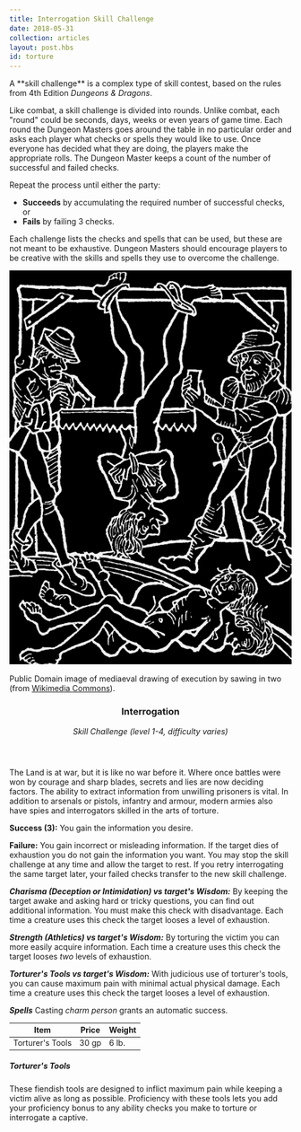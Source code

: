 ```yaml
---
title: Interrogation Skill Challenge
date: 2018-05-31
collection: articles
layout: post.hbs
id: torture
---
```

<p>A **skill challenge** is a complex type of skill contest, based on the rules from 4th Edition <em>Dungeons &amp; Dragons</em>.</p>

<p>Like combat, a skill challenge is divided into rounds. Unlike combat, each "round" could be seconds, days, weeks or even years of game time. Each round the Dungeon Masters goes around the table in no particular order and asks each player what checks or spells they would like to use. Once everyone has decided what they are doing, the players make the appropriate rolls. The Dungeon Master keeps a count of the number of successful and failed checks.</p>

<p>Repeat the process until either the party:</p>

<ul>
  <li><strong>Succeeds</strong> by accumulating the required number of successful checks, or</li>
  <li><strong>Fails</strong> by failing 3 checks.</li>
</ul>

<p>Each challenge lists the checks and spells that can be used, but these are not meant to be exhaustive. Dungeon Masters should encourage players to be creative with the skills and spells they use to overcome the challenge.</p>

<div class="illustration">
  <img src="images/torture.png" alt="Torture Illustration">
  <p class="caption">Public Domain image of mediaeval drawing of execution by sawing in two (from <a href="https://commons.wikimedia.org/wiki/File:Die_Saege.JPG">Wikimedia Commons</a>).</p>
</div>

<header id="interrogation-skill-challenge">
  <h3>Interrogation</h3>
  <p><em>Skill Challenge (level 1-4, difficulty varies)</em></p>
</header>

<p>The Land is at war, but it is like no war before it. Where once battles were won by courage and sharp blades, secrets and lies are now deciding factors. The ability to extract information from unwilling prisoners is vital. In addition to arsenals or pistols, infantry and armour, modern armies also have spies and interrogators skilled in the arts of torture.</p>

<p><strong>Success (3):</strong> You gain the information you desire.</p>

<p><strong>Failure:</strong> You gain incorrect or misleading information. If the target dies of exhaustion you do not gain the information you want. You may stop the skill challenge at any time and allow the target to rest. If you retry interrogating the same target later, your failed checks transfer to the new skill challenge.</p>

<p><strong><em>Charisma (Deception or Intimidation) vs target's Wisdom:</em></strong> By keeping the target awake and asking hard or tricky questions, you can find out additional information. You must make this check with disadvantage. Each time a creature uses this check the target looses a level of exhaustion.</p>

<p><strong><em>Strength (Athletics) vs target's Wisdom:</em></strong> By torturing the victim you can more easily acquire information. Each time a creature uses this check the target looses <em>two</em> levels of exhaustion.</p>

<p><strong><em>Torturer's Tools vs target's Wisdom:</em></strong> With judicious use of torturer's tools, you can cause maximum pain with minimal actual physical damage. Each time a creature uses this check the target looses a level of exhaustion.</p>

<p><strong><em>Spells</em></strong> Casting <em>charm person</em> grants an automatic success.</p>

<table>
  <thead>
    <tr>
      <th>Item</th>
      <th>Price</th>
      <th>Weight</th>
    </tr>
  </thead>

  <tbody>
    <tr>
      <td>Torturer's Tools</td>
      <td>30 gp</td>
      <td>6 lb.</td>
    </tr>
  </tbody>
</table>

<h5>Torturer's Tools</h5>

<p>These fiendish tools are designed to inflict maximum pain while keeping a victim alive as long as possible. Proficiency with these tools lets you add your proficiency bonus to any ability checks you make to torture or interrogate a captive.</p>